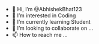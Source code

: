 - 👋 Hi, I’m @AbhishekBhat123
- 👀 I’m interested in Coding 
- 🌱 I’m currently learning Student 
- 💞️ I’m looking to collaborate on ...
- 📫 How to reach me ...

<!---
AbhishekBhat123/AbhishekBhat123 is a ✨ special ✨ repository because its `README.md` (this file) appears on your GitHub profile.
You can click the Preview link to take a look at your changes.
--->
